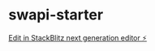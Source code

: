 # swapi-starter

[Edit in StackBlitz next generation editor ⚡️](https://stackblitz.com/~/github.com/GG-bagyibence/swapi-starter)